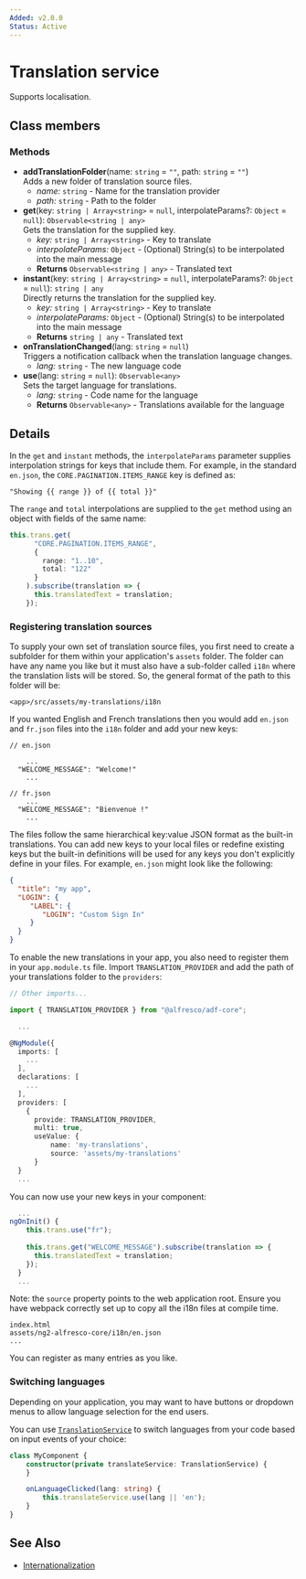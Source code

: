 ```yaml
---
Added: v2.0.0
Status: Active
---
```


# Translation service

Supports localisation.

## Class members

### Methods

-   **addTranslationFolder**(name: `string` = `""`, path: `string` = `""`)<br/>
    Adds a new folder of translation source files.
    -   _name:_ `string`  - Name for the translation provider
    -   _path:_ `string`  - Path to the folder
-   **get**(key: `string | Array<string>` = `null`, interpolateParams?: `Object` = `null`): `Observable<string | any>`<br/>
    Gets the translation for the supplied key.
    -   _key:_ `string | Array<string>`  - Key to translate
    -   _interpolateParams:_ `Object`  - (Optional) String(s) to be interpolated into the main message
    -   **Returns** `Observable<string | any>` - Translated text
-   **instant**(key: `string | Array<string>` = `null`, interpolateParams?: `Object` = `null`): `string | any`<br/>
    Directly returns the translation for the supplied key.
    -   _key:_ `string | Array<string>`  - Key to translate
    -   _interpolateParams:_ `Object`  - (Optional) String(s) to be interpolated into the main message
    -   **Returns** `string | any` - Translated text
-   **onTranslationChanged**(lang: `string` = `null`)<br/>
    Triggers a notification callback when the translation language changes.
    -   _lang:_ `string`  - The new language code
-   **use**(lang: `string` = `null`): `Observable<any>`<br/>
    Sets the target language for translations.
    -   _lang:_ `string`  - Code name for the language
    -   **Returns** `Observable<any>` - Translations available for the language

## Details

In the `get` and `instant` methods, the `interpolateParams` parameter supplies
interpolation strings for keys that include them. For example, in the standard
`en.json`, the `CORE.PAGINATION.ITEMS_RANGE` key is defined as:

<!-- {% raw %} -->

    "Showing {{ range }} of {{ total }}"

<!-- {% endraw %} -->

The `range` and `total` interpolations are supplied to the `get` method using
an object with fields of the same name:

```ts
this.trans.get(
      "CORE.PAGINATION.ITEMS_RANGE",
      {
        range: "1..10",
        total: "122"
      }
    ).subscribe(translation => {
      this.translatedText = translation;
    });
```

### Registering translation sources

To supply your own set of translation source files, you
first need to create a subfolder for them within your application's
`assets` folder. The folder can have any name you like but it must also have
a sub-folder called `i18n` where the translation lists will be stored. So, the
general format of the path to this folder will be:

`<app>/src/assets/my-translations/i18n`

If you wanted English and French translations then you would add
`en.json` and `fr.json` files into the `i18n` folder and add your new keys:

    // en.json

        ...
      "WELCOME_MESSAGE": "Welcome!"
        ...

    // fr.json
        ...
      "WELCOME_MESSAGE": "Bienvenue !"
        ...

The files follow the same hierarchical key:value JSON format as the built-in translations.
You can add new keys to your local files or redefine existing keys but the built-in definitions
will be used for any keys you don't explicitly define in your files. For example, `en.json` might
look like the following:

```json
{
  "title": "my app",
  "LOGIN": {
     "LABEL": {
        "LOGIN": "Custom Sign In"
     }
  }
}
```

To enable the new translations in your app, you also need to register them in your
`app.module.ts` file. Import `TRANSLATION_PROVIDER` and add the path of your
translations folder to the `providers`:

```ts
// Other imports...

import { TRANSLATION_PROVIDER } from "@alfresco/adf-core";

  ...

@NgModule({
  imports: [
    ...
  ],
  declarations: [
    ...
  ],
  providers: [
    {
      provide: TRANSLATION_PROVIDER,
      multi: true,
      useValue: {
          name: 'my-translations',
          source: 'assets/my-translations'
      }
  }
  ...
```

You can now use your new keys in your component:

```ts
  ...
ngOnInit() {
    this.trans.use("fr");
    
    this.trans.get("WELCOME_MESSAGE").subscribe(translation => {
      this.translatedText = translation;
    });
  }
  ...
```

Note: the `source` property points to the web application root. Ensure you have
webpack correctly set up to copy all the i18n files at compile time.

```text
index.html
assets/ng2-alfresco-core/i18n/en.json
...
```

You can register as many entries as you like.

### Switching languages

Depending on your application, you may want to have buttons or dropdown menus to allow language selection for the end users.

You can use [`TranslationService`](../core/translation.service.md) to switch languages from your code based on input events of your choice:

```ts
class MyComponent {
    constructor(private translateService: TranslationService) {
    }

    onLanguageClicked(lang: string) {
        this.translateService.use(lang || 'en');
    }
}
```

## See Also

-   [Internationalization](../user-guide/internationalization.md)
